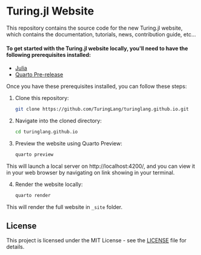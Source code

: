 # Turing.jl Website

This repository contains the source code for the new Turing.jl website, which contains the documentation, tutorials, news, contribution guide, etc...

#### To get started with the Turing.jl website locally, you'll need to have the following prerequisites installed:

- [Julia](https://julialang.org/)
- [Quarto Pre-release](https://quarto.org/docs/download/)

Once you have these prerequisites installed, you can follow these steps:

1. Clone this repository:

    ```bash
    git clone https://github.com/TuringLang/turinglang.github.io.git
    ```

2. Navigate into the cloned directory:

    ```bash
    cd turinglang.github.io
    ```

3. Preview the website using Quarto Preview:

    ```bash
    quarto preview
    ```
This will launch a local server on http://localhost:4200/, and you can view it in your web browser by navigating on link showing in your terminal.

4. Render the website locally:

    ```bash
    quarto render
    ```
This will render the full website in `_site` folder.

## License

This project is licensed under the MIT License - see the [LICENSE](LICENSE) file for details.
